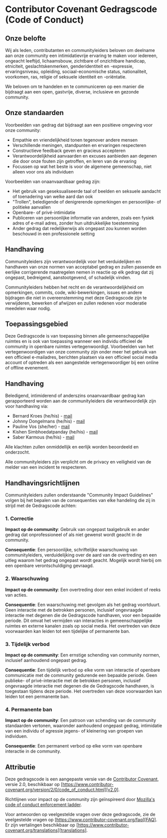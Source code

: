 # Contributor Covenant Gedragscode (Code of Conduct)

## Onze belofte

Wij als leden, contributanten en communityleiders beloven om deelname aan onze community een intimidatievrije ervaring te maken voor iedereen, ongeacht leeftijd, lichaamsbouw, zichtbare of onzichtbare handicap, etniciteit, geslachtskenmerken, genderidentiteit en -expressie, ervaringsniveau, opleiding, sociaal-economische status, nationaliteit, voorkomen, ras, religie of seksuele identiteit en -oriëntatie.

We beloven om te handelen en te communiceren op een manier die bijdraagt aan een open, gastvrije, diverse, inclusieve en gezonde community.

## Onze standaarden

Voorbeelden van gedrag dat bijdraagt aan een positieve omgeving voor onze community:

* Empathie en vriendelijkheid tonen tegenover andere mensen
* Verschillende meningen, standpunten en ervaringen respecteren
* Constructieve feedback geven en gracieus accepteren
* Verantwoordelijkheid aanvaarden en excuses aanbieden aan degenen die door onze fouten zijn getroffen,
  en leren van de ervaring
* Focussen op wat het beste is voor de algemene gemeenschap, niet alleen voor ons als individuen

Voorbeelden van onaanvaardbaar gedrag zijn:

* Het gebruik van geseksualiseerde taal of beelden en seksuele aandacht of toenadering van welke aard dan ook
* "Trollen", beledigende of denigrerende opmerkingen en persoonlijke- of politieke aanvallen
* Openbare- of privé-intimidatie
* Publiceren van persoonlijke informatie van anderen, zoals een fysiek adres of e-mail adres, zonder hun uitdrukkelijke toestemming
* Ander gedrag dat redelijkerwijs als ongepast zou kunnen worden beschouwd in een professionele setting

## Handhaving

Communityleiders zijn verantwoordelijk voor het verduidelijken en handhaven van onze normen van acceptabel gedrag en zullen passende en eerlijke corrigerende maatregelen nemen in reactie op elk gedrag dat zij ongepast, bedreigend, aanstootgevend, of schadelijk vinden.

Communityleiders hebben het recht en de verantwoordelijkheid om opmerkingen, commits, code, wiki-bewerkingen, issues en andere bijdragen die niet in overeenstemming met deze Gedragscode zijn te verwijderen, bewerken of afwijzen en zullen redenen voor moderatie meedelen waar nodig.

## Toepassingsgebied

Deze Gedragscode is van toepassing binnen alle gemeenschappelijke ruimtes en is ook van toepassing wanneer een individu officieel de community in openbare ruimtes vertegenwoordigt.
Voorbeelden van het vertegenwoordigen van onze community zijn onder meer het gebruik van een officieel e-mailadres, berichten plaatsen via een officieel social media account of optreden als een aangestelde vertegenwoordiger bij een online of offline evenement.

## Handhaving

Beledigend, intimiderend of anderszins onaanvaardbaar gedrag kan gerapporteerd worden aan de communityleiders die verantwoordelijk zijn voor handhaving via:
- Bernard Kroes (he/his) - [mail](mailto:bernard@codeklets.nl)
- Johnny Dongelmans (he/his) - [mail](mailto:johnny@codeklets.nl)
- Pauline Vos (she/her) - [mail](mailto:pauline@codeklets.nl)
- Kishen Simbhoedatpanday (he/his) - [mail](mailto:kishen@codeklets.nl)
- Saber Karmous (he/his) - [mail](mailto:saber@codeklets.nl)

Alle klachten zullen onmiddellijk en eerlijk worden beoordeeld en onderzocht.

Alle communityleiders zijn verplicht om de privacy en veiligheid van de melder van een incident te respecteren.

## Handhavingsrichtlijnen

Communityleiders zullen onderstaande "Community Impact Guidelines" volgen bij het bepalen van de consequenties van elke handeling die zij in strijd met de Gedragscode achten:

### 1. Correctie

**Impact op de community**: Gebruik van ongepast taalgebruik en ander gedrag dat onprofessioneel of als niet gewenst wordt geacht in de community.

**Consequentie**: Een persoonlijke, schriftelijke waarschuwing van communityleiders, verduidelijking over de aard van de overtreding en een uitleg waarom het gedrag ongepast wordt geacht. Mogelijk wordt hierbij om een openbare verontschuldiging gevraagd.

### 2. Waarschuwing

**Impact op de community**: Een overtreding door een enkel incident of reeks van acties.

**Consequentie**: Een waarschuwing met gevolgen als het gedrag voortduurt. Geen interactie met de betrokken personen, inclusief ongevraagde interactie met degenen die de Gedragscode handhaven, voor een bepaalde periode. Dit omvat het vermijden van interacties in gemeenschappelijke ruimtes en externe kanalen zoals op social media. Het overtreden van deze voorwaarden kan leiden tot een tijdelijke of permanente ban.

### 3. Tijdelijk verbod

**Impact op de community**: Een ernstige schending van community normen, inclusief aanhoudend ongepast gedrag.

**Consequentie**: Een tijdelijk verbod op elke vorm van interactie of openbare communicatie met de community gedurende een bepaalde periode. Geen publieke- of privé-interactie met de betrokken personen, inclusief ongevraagde interactie met degenen die de Gedragscode handhaven, is toegestaan tijdens deze periode.
Het overtreden van deze voorwaarden kan leiden tot een permanente ban.

### 4. Permanente ban

**Impact op de community**: Een patroon van schending van de community standaarden vertonen, waaronder aanhoudend ongepast gedrag, intimidatie van een individu of agressie jegens- of kleinering van groepen van individuen.

**Consequentie**: Een permanent verbod op elke vorm van openbare interactie in de community.

## Attributie

Deze gedragscode is een aangepaste versie van de [Contributor Covenant][homepage], versie 2.0, beschikbaar op [https://www.contributor-covenant.org/version/2/0/code_of_conduct.html][v2.0].

Richtlijnen voor impact op de community zijn geïnspireerd door [Mozilla's code of conduct enforcement ladder][Mozilla CoC].

Voor antwoorden op veelgestelde vragen over deze gedragscode, zie de veelgestelde vragen op [https://www.contributor-covenant.org/faq][FAQ]. Er zijn vertalingen beschikbaar op [https://www.contributor-covenant.org/translations][translations].

[homepage]: https://www.contributor-covenant.org
[v2.0]: https://www.contributor-covenant.org/version/2/0/code_of_conduct.html
[Mozilla CoC]: https://github.com/mozilla/diversity
[FAQ]: https://www.contributor-covenant.org/faq
[translations]: https://www.contributor-covenant.org/translations
